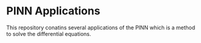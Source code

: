 # PINN Applications
This repository conatins several applications of the PINN which is a method to solve the differential equations.
